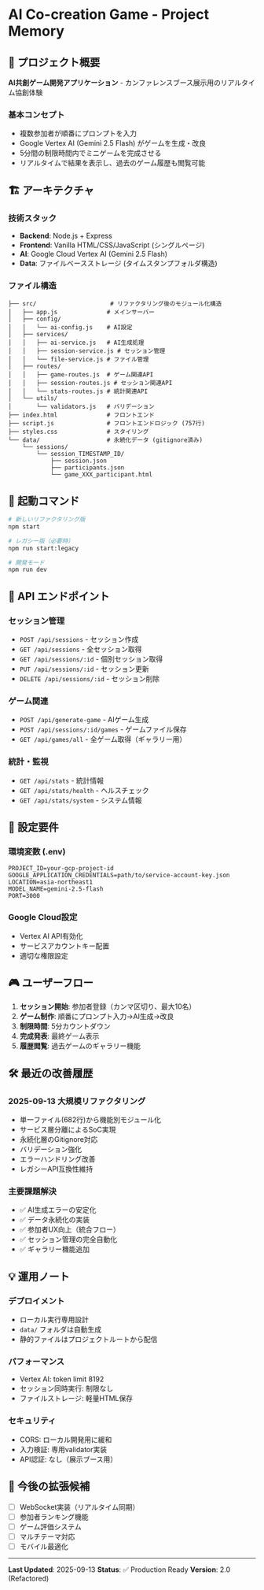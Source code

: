 # AI Co-creation Game - Project Memory

## 🎯 プロジェクト概要

**AI共創ゲーム開発アプリケーション** - カンファレンスブース展示用のリアルタイム協創体験

### 基本コンセプト
- 複数参加者が順番にプロンプトを入力
- Google Vertex AI (Gemini 2.5 Flash) がゲームを生成・改良
- 5分間の制限時間内でミニゲームを完成させる
- リアルタイムで結果を表示し、過去のゲーム履歴も閲覧可能

## 🏗️ アーキテクチャ

### 技術スタック
- **Backend**: Node.js + Express
- **Frontend**: Vanilla HTML/CSS/JavaScript (シングルページ)
- **AI**: Google Cloud Vertex AI (Gemini 2.5 Flash)
- **Data**: ファイルベースストレージ (タイムスタンプフォルダ構造)

### ファイル構造
```
├── src/                     # リファクタリング後のモジュール化構造
│   ├── app.js              # メインサーバー
│   ├── config/
│   │   └── ai-config.js    # AI設定
│   ├── services/
│   │   ├── ai-service.js   # AI生成処理
│   │   ├── session-service.js # セッション管理
│   │   └── file-service.js # ファイル管理
│   ├── routes/
│   │   ├── game-routes.js  # ゲーム関連API
│   │   ├── session-routes.js # セッション関連API
│   │   └── stats-routes.js # 統計関連API
│   └── utils/
│       └── validators.js   # バリデーション
├── index.html              # フロントエンド
├── script.js               # フロントエンドロジック (757行)
├── styles.css              # スタイリング
└── data/                   # 永続化データ (gitignore済み)
    └── sessions/
        └── session_TIMESTAMP_ID/
            ├── session.json
            ├── participants.json
            └── game_XXX_participant.html
```

## 🚀 起動コマンド

```bash
# 新しいリファクタリング版
npm start

# レガシー版（必要時）
npm run start:legacy

# 開発モード
npm run dev
```

## 📡 API エンドポイント

### セッション管理
- `POST /api/sessions` - セッション作成
- `GET /api/sessions` - 全セッション取得
- `GET /api/sessions/:id` - 個別セッション取得
- `PUT /api/sessions/:id` - セッション更新
- `DELETE /api/sessions/:id` - セッション削除

### ゲーム関連
- `POST /api/generate-game` - AIゲーム生成
- `POST /api/sessions/:id/games` - ゲームファイル保存
- `GET /api/games/all` - 全ゲーム取得（ギャラリー用）

### 統計・監視
- `GET /api/stats` - 統計情報
- `GET /api/stats/health` - ヘルスチェック
- `GET /api/stats/system` - システム情報

## 🔧 設定要件

### 環境変数 (.env)
```env
PROJECT_ID=your-gcp-project-id
GOOGLE_APPLICATION_CREDENTIALS=path/to/service-account-key.json
LOCATION=asia-northeast1
MODEL_NAME=gemini-2.5-flash
PORT=3000
```

### Google Cloud設定
- Vertex AI API有効化
- サービスアカウントキー配置
- 適切な権限設定

## 🎮 ユーザーフロー

1. **セッション開始**: 参加者登録（カンマ区切り、最大10名）
2. **ゲーム制作**: 順番にプロンプト入力→AI生成→改良
3. **制限時間**: 5分カウントダウン
4. **完成発表**: 最終ゲーム表示
5. **履歴閲覧**: 過去ゲームのギャラリー機能

## 🛠️ 最近の改善履歴

### 2025-09-13 大規模リファクタリング
- 単一ファイル(682行)から機能別モジュール化
- サービス層分離によるSoC実現
- 永続化層のGitignore対応
- バリデーション強化
- エラーハンドリング改善
- レガシーAPI互換性維持

### 主要課題解決
- ✅ AI生成エラーの安定化
- ✅ データ永続化の実装
- ✅ 参加者UX向上（統合フロー）
- ✅ セッション管理の完全自動化
- ✅ ギャラリー機能追加

## 💡 運用ノート

### デプロイメント
- ローカル実行専用設計
- `data/` フォルダは自動生成
- 静的ファイルはプロジェクトルートから配信

### パフォーマンス
- Vertex AI: token limit 8192
- セッション同時実行: 制限なし
- ファイルストレージ: 軽量HTML保存

### セキュリティ
- CORS: ローカル開発用に緩和
- 入力検証: 専用validator実装
- API認証: なし（展示ブース用）

## 🎯 今後の拡張候補

- [ ] WebSocket実装（リアルタイム同期）
- [ ] 参加者ランキング機能
- [ ] ゲーム評価システム
- [ ] マルチテーマ対応
- [ ] モバイル最適化

---

**Last Updated**: 2025-09-13
**Status**: ✅ Production Ready
**Version**: 2.0 (Refactored)